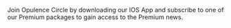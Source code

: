 Join Opulence Circle by downloading our IOS App and subscribe to one of our Premium packages to gain access to the Premium news.
